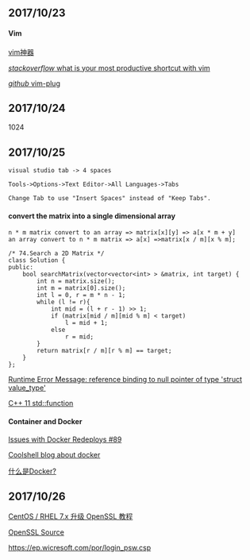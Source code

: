 ## 2017/10/23

#### Vim

[vim神器](http://blog.jobbole.com/112726/)

[*stackoverflow* what is your most productive shortcut with vim](https://stackoverflow.com/questions/1218390/what-is-your-most-productive-shortcut-with-vim)

[*github* vim-plug](https://github.com/junegunn/vim-plug)

## 2017/10/24

1024

## 2017/10/25
```
visual studio tab -> 4 spaces

Tools->Options->Text Editor->All Languages->Tabs

Change Tab to use "Insert Spaces" instead of "Keep Tabs".
```
#### convert the matrix into a single dimensional array

```
n * m matrix convert to an array => matrix[x][y] => a[x * m + y]
an array convert to n * m matrix => a[x] =>matrix[x / m][x % m];

/* 74.Search a 2D Matrix */
class Solution {
public:
    bool searchMatrix(vector<vector<int> > &matrix, int target) {
        int n = matrix.size();
        int m = matrix[0].size();
        int l = 0, r = m * n - 1;
        while (l != r){
            int mid = (l + r - 1) >> 1;
            if (matrix[mid / m][mid % m] < target)
                l = mid + 1;
            else 
                r = mid;
        }
        return matrix[r / m][r % m] == target;
    }
};
```
[Runtime Error Message: reference binding to null pointer of type 'struct value_type'](https://discuss.leetcode.com/topic/82514/runtime-error-message-reference-binding-to-null-pointer-of-type-struct-value_type)

[C++ 11 std::function](http://blog.csdn.net/wangshubo1989/article/details/49134235)

#### Container and Docker

[Issues with Docker Redeploys #89](https://github.com/Microsoft/SCXcore/issues/89)

[Coolshell blog about docker](https://coolshell.cn/?s=docker)

[什么是Docker?](http://www.docker.org.cn/book/docker/what-is-docker-16.html)

## 2017/10/26

[CentOS / RHEL 7.x 升级 OpenSSL 教程](https://sb.sb/centos-upgrade-openssl/)

[OpenSSL Source](https://www.openssl.org/source/)

















https://ep.wicresoft.com/por/login_psw.csp


